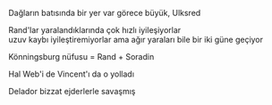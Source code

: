 Dağların batısında bir yer var görece büyük, Ulksred  
  
Rand'lar yaralandıklarında çok hızlı iyileşiyorlar  
	uzuv kaybı iyileştiremiyorlar ama ağır yaraları bile bir iki güne geçiyor  
	  
Könningsburg nüfusu = Rand + Soradin  
  
Hal Web'i de Vincent'ı da o yolladı  
  
Delador bizzat ejderlerle savaşmış  
  
